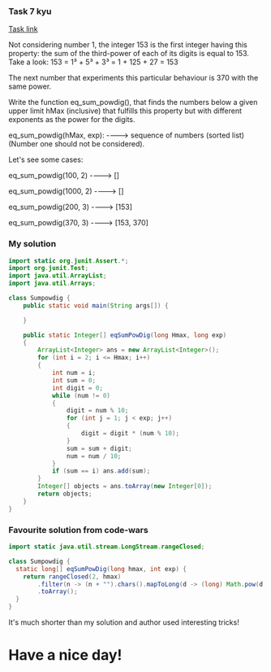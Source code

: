 ### Task 7 kyu

[Task link](https://www.codewars.com/kata/560a4962c0cc5c2a16000068)

Not considering number 1, the integer 153 is the first integer having this property: the sum of the third-power of each of its digits is equal to 153. Take a look: 153 = 1³ + 5³ + 3³ = 1 + 125 + 27 = 153

The next number that experiments this particular behaviour is 370 with the same power.

Write the function eq_sum_powdig(), that finds the numbers below a given upper limit hMax (inclusive) that fulfills this property but with different exponents as the power for the digits.

eq_sum_powdig(hMax, exp): ----> sequence of numbers (sorted list) (Number one should not be considered).

Let's see some cases:

eq_sum_powdig(100, 2) ----> []

eq_sum_powdig(1000, 2) ----> []

eq_sum_powdig(200, 3) ----> [153]

eq_sum_powdig(370, 3) ----> [153, 370]

### My solution

```Java
import static org.junit.Assert.*;
import org.junit.Test;
import java.util.ArrayList;
import java.util.Arrays;

class Sumpowdig {
    public static void main(String args[]) {

    }

    public static Integer[] eqSumPowDig(long Hmax, long exp)
    {
        ArrayList<Integer> ans = new ArrayList<Integer>();
        for (int i = 2; i <= Hmax; i++)
        {
            int num = i;
            int sum = 0;
            int digit = 0;
            while (num != 0)
            {
                digit = num % 10;
                for (int j = 1; j < exp; j++)
                {
                    digit = digit * (num % 10);
                }
                sum = sum + digit;
                num = num / 10;
            }
            if (sum == i) ans.add(sum);
        }
        Integer[] objects = ans.toArray(new Integer[0]);
        return objects;
    }
}
```

### Favourite solution from code-wars

```Java
import static java.util.stream.LongStream.rangeClosed;

class Sumpowdig {
  static long[] eqSumPowDig(long hmax, int exp) {
    return rangeClosed(2, hmax)
        .filter(n -> (n + "").chars().mapToLong(d -> (long) Math.pow(d - 48, exp)).sum() == n)
        .toArray();
  }
}
```

It's much shorter than my solution and author used interesting tricks!

# Have a nice day!